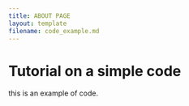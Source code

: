 ```yaml
---
title: ABOUT PAGE
layout: template
filename: code_example.md
--- 
```


# Tutorial on a simple code

this is an example of code.
